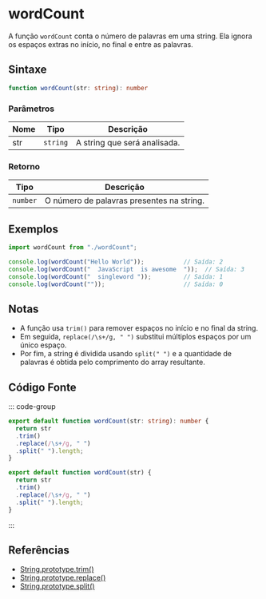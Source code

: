 # wordCount

A função `wordCount` conta o número de palavras em uma string. Ela ignora os espaços extras no início, no final e entre as palavras.

## Sintaxe

```typescript
function wordCount(str: string): number
```

### Parâmetros

| Nome  | Tipo     | Descrição                                          |
|-------|----------|----------------------------------------------------|
| str   | `string` | A string que será analisada.                       |

### Retorno

| Tipo    | Descrição                                      |
|---------|------------------------------------------------|
| `number` | O número de palavras presentes na string.     |

## Exemplos

```typescript
import wordCount from "./wordCount";

console.log(wordCount("Hello World"));           // Saída: 2
console.log(wordCount("  JavaScript  is awesome  "));  // Saída: 3
console.log(wordCount("  singleword "));         // Saída: 1
console.log(wordCount(""));                      // Saída: 0
```

## Notas

- A função usa `trim()` para remover espaços no início e no final da string.
- Em seguida, `replace(/\s+/g, " ")` substitui múltiplos espaços por um único espaço.
- Por fim, a string é dividida usando `split(" ")` e a quantidade de palavras é obtida pelo comprimento do array resultante.

## Código Fonte

::: code-group
```typescript
export default function wordCount(str: string): number {
  return str
  .trim()
  .replace(/\s+/g, " ")
  .split(" ").length;
}
```

```javascript
export default function wordCount(str) {
  return str
  .trim()
  .replace(/\s+/g, " ")
  .split(" ").length;
}
```
::: 

## Referências

- [String.prototype.trim()](https://developer.mozilla.org/pt-BR/docs/Web/JavaScript/Reference/Global_Objects/String/trim)
- [String.prototype.replace()](https://developer.mozilla.org/pt-BR/docs/Web/JavaScript/Reference/Global_Objects/String/replace)
- [String.prototype.split()](https://developer.mozilla.org/pt-BR/docs/Web/JavaScript/Reference/Global_Objects/String/split)